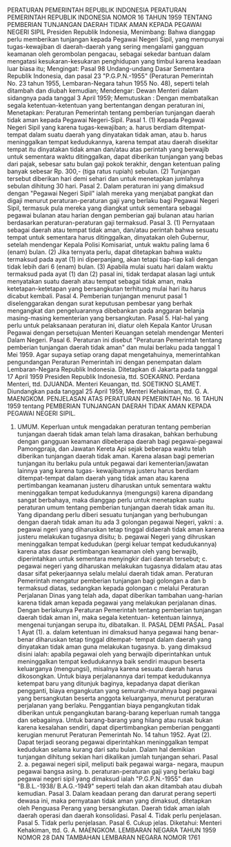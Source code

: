  PERATURAN PEMERINTAH REPUBLIK INDONESIA PERATURAN PEMERINTAH REPUBLIK INDONESIA NOMOR 16 TAHUN 1959 TENTANG PEMBERIAN TUNJANGAN DAERAH TIDAK AMAN KEPADA PEGAWAI NEGERI SIPIL Presiden Republik Indonesia,
Menimbang:
 Bahwa dianggap perlu memberikan tunjangan kepada Pegawai Negeri Sipil, yang mempunyai tugas-kewajiban di daerah-daerah yang sering mengalami gangguan keamanan oleh gerombolan pengacau, sebagai sekedar bantuan dalam mengatasi kesukaran-kesukaran penghidupan yang timbul karena keadaan luar biasa itu;
Mengingat:
 Pasal 98 Undang-undang Dasar Sementara Republik Indonesia, dan pasal 23 "P.G.P.N.-1955" (Peraturan Pemerintah No. 23 tahun 1955, Lembaran-Negara tahun 1955 No. 48), seperti telah ditambah dan diubah kemudian; Mendengar: Dewan Menteri dalam sidangnya pada tanggal 3 April 1959; Memutuskan : Dengan membatalkan segala ketentuan-ketentuan yang bertentangan dengan peraturan ini, Menetapkan: Peraturan Pemerintah tentang pemberian tunjangan daerah tidak aman kepada Pegawai Negeri-Sipil. Pasal 1.
(1) Kepada Pegawai Negeri Sipil yang karena tugas-kewajiban;
a. harus berdiam ditempat-tempat dalam suatu daerah yang dinyatakan tidak aman, atau b. harus meninggalkan tempat kedudukannya, karena tempat atau daerah disekitar tempat itu dinyatakan tidak aman dan/atau atas perintah yang berwajib untuk sementara waktu ditinggalkan, dapat diberikan tunjangan yang bebas dari pajak, sebesar satu bulan gaji pokok terakhir, dengan ketentuan paling banyak sebesar Rp. 300,- (tiga ratus rupiah) sebulan.
(2) Tunjangan tersebut diberikan hari demi sehari dan untuk menetapkan jumlahnya sebulan dihitung 30 hari. Pasal 2. Dalam peraturan ini yang dimaksud dengan "Pegawai Negeri Sipil" ialah mereka yang menjabat pangkat dan digaji menurut peraturan-peraturan gaji yang berlaku bagi Pegawai Negeri Sipil, termasuk pula mereka yang diangkat untuk sementara sebagai pegawai bulanan atau harian dengan pemberian gaji bulanan atau harian berdasarkan peraturan-peraturan gaji termaksud. Pasal 3.
(1) Pernyataan sebagai daerah atau tempat tidak aman, dan/atau perintah bahwa sesuatu tempat untuk sementara harus ditinggalkan, dinyatakan oleh Gubernur, setelah mendengar Kepala Polisi Komisariat, untuk waktu paling lama 6 (enam) bulan.
(2) Jika ternyata perlu, dapat ditetapkan bahwa waktu termaksud pada ayat (1) ini diperpanjang, akan tetapi tiap-tiap kali dengan tidak lebih dari 6 (enam) bulan.
(3) Apabila mulai suatu hari dalam waktu termaksud pada ayat (1) dan (2) pasal ini, tidak terdapat alasan lagi untuk menyatakan suatu daerah atau tempat sebagai tidak aman, maka ketetapan-ketetapan yang bersangkutan terhitung mulai hari itu harus dicabut kembali. Pasal 4. Pemberian tunjangan menurut pasal 1 diselenggarakan dengan surat keputusan pembesar yang berhak mengangkat dan pengeluarannya dibebankan pada anggaran belanja masing-masing kementerian yang bersangkutan. Pasal 5. Hal-hal yang perlu untuk pelaksanaan peraturan ini, diatur oleh Kepala Kantor Urusan Pegawai dengan persetujuan Menteri Keuangan setelah mendengar Menteri Dalam Negeri. Pasal 6. Peraturan ini disebut "Peraturan Pemerintah tentang pemberian tunjangan daerah tidak aman" dan mulai berlaku pada tanggal 1 Mei 1959. Agar supaya setiap orang dapat mengetahuinya, memerintahkan pengundangan Peraturan Pemerintah ini dengan penempatan dalam Lembaran-Negara Republik Indonesia. Ditetapkan di Jakarta pada tanggal 17 April 1959 Presiden Republik Indonesia, ttd. SOEKARNO. Perdana Menteri, ttd. DJUANDA. Menteri Keuangan, ttd. SOETIKNO SLAMET. Diundangkan pada tanggal 25 April 1959, Menteri Kehakiman, ttd. G. A. MAENGKOM. PENJELASAN ATAS PERATURAN PEMERINTAH No. 16 TAHUN 1959 tentang PEMBERIAN TUNJANGAN DAERAH TIDAK AMAN KEPADA PEGAWAI NEGERI SIPIL.
1. UMUM. Keperluan untuk mengadakan peraturan tentang pemberian tunjangan daerah tidak aman telah lama dirasakan, bahkan berhubung dengan gangguan keamanan dibeberapa daerah bagi pegawai-pegawai Pamongpraja, dan Jawatan Kereta Api sejak beberapa waktu telah diberikan tunjangan daerah tidak aman. Karena alasan bagi pemerian tunjangan itu berlaku pula untuk pegawai dari kementerian/jawatan lainnya yang karena tugas- kewajibannya justeru harus berdiam ditempat-tempat dalam daerah yang tidak aman atau karena pertimbangan keamanan justeru diharuskan untuk sementara waktu meninggalkan tempat kedudukannya (mengungsi) karena dipandang sangat berbahaya, maka dianggap perlu untuk menetapkan suatu peraturan umum tentang pemberian tunjangan daerah tidak aman itu. Yang dipandang perlu diberi sesuatu tunjangan yang berhubungan dengan daerah tidak aman itu ada 3 golongan pegawai Negeri, yakni :
a. pegawai ngeri yang diharuskan tetap tinggal didaerah tidak aman karena justeru melakukan tugasnya disitu;
b. pegawai Negeri yang dihruskan meninggalkan tempat kedudukan (pergi keluar tempat kedudukannya) karena atas dasar pertimbangan keamanan oleh yang berwajib, diperintahkan untuk sementara menyingkir dari daerah tersebut;
c. pegawai negeri yang diharuskan melakukan tugasnya didalam atau atas dasar sifat pekerjaannya selalu melalui daerah tidak aman. Peraturan Pemerintah mengatur pemberian tunjangan bagi golongan a dan b termaksud diatas, sedangkan kepada golongan c melalui Peraturan Perjalanan Dinas yang telah ada, dapat diberikan tambahan uang-harian karena tidak aman kepada pegawai yang melakukan perjalanan dinas. Dengan berlakunya Peraturan Pemerintah tentang pemberian tunjangan daerah tidak aman ini, maka segala ketentuan- ketentuan lainnya, mengenai tunjangan serupa itu, dibatalkan. II. PASAL DEMI PASAL. Pasal 1 Ayat (1). a. dalam ketentuan ini dimaksud hanya pegawai hang benar-benar diharuskan tetap tinggal ditempat- tempat dalam daerah yang dinyatakan tidak aman guna melakukan tugasnya.
b. yang dimaksud disini ialah: apabila pegawai oleh yang berwajib diperintahkan untuk meninggalkan tempat kedudukannya baik sendiri maupun beserta keluarganya (mengungsi), misalnya karena sesuatu daerah harus dikosongkan. Untuk biaya perjalanannya dari tempat kedudukannya ketempat baru yang ditunjuk baginya, kepadanya dapat dierikan pengganti, biaya engangkutan yang semurah-murahnya bagi pegawai yang bersangkutan beserta anggota keluarganya, menurut peraturan perjalanan yang berlaku. Penggantian biaya pengangkutan tidak diberikan untuk pengangkutan barang-barang keperluan rumah tangga dan sebagainya. Untuk barang-barang yang hilang atau rusak bukan karena kesalahan sendiri, dapat dipertimbangkan pemberian pengganti kerugian menurut Peraturan Pemerintah No. 14 tahun 1952. Ayat (2). Dapat terjadi seorang pegawai diperintahkan meninggalkan tempat kedudukan selama kurang dari satu bulan. Dalam hal demikian tunjangan dihitung sekian hari dikalikan jumlah tunjangan sehari. Pasal 2.
a. pegawai negeri sipil, meliputi baik pegawai warga- negara, maupun pegawai bangsa asing.
b. peraturan-peraturan gaji yang berlaku bagi pegawai negeri sipil yang dimaksud ialah "P.G.P.N.-1955" dan "B.B.L.-1938/ B.A.G.-1949" seperti telah dan akan ditambah atau diubah kemudian. Pasal 3. Dalam keadaan perang dan darurat perang seperti dewasa ini, maka pernyataan tidak aman yang dimaksud, ditetapkan oleh Penguasa Perang yang bersangkutan. Daerah tidak aman ialah daerah operasi dan daerah konsolidasi. Pasal 4. Tidak perlu penjelasan. Pasal 5. Tidak perlu penjelasan. Pasal 6. Cukup jelas. Diketahui: Menteri Kehakiman, ttd. G. A. MAENGKOM. LEMBARAN NEGARA TAHUN 1959 NOMOR 28 DAN TAMBAHAN LEMBARAN NEGARA NOMOR 1761